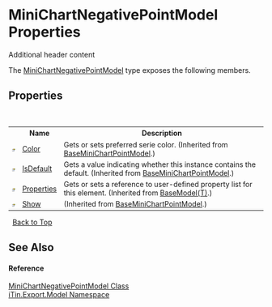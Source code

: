 # MiniChartNegativePointModel Properties
Additional header content 

The <a href="T_iTin_Export_Model_MiniChartNegativePointModel">MiniChartNegativePointModel</a> type exposes the following members.


## Properties
&nbsp;<table><tr><th></th><th>Name</th><th>Description</th></tr><tr><td>![Public property](media/pubproperty.gif "Public property")</td><td><a href="P_iTin_Export_Model_BaseMiniChartPointModel_Color">Color</a></td><td>
Gets or sets preferred serie color.
 (Inherited from <a href="T_iTin_Export_Model_BaseMiniChartPointModel">BaseMiniChartPointModel</a>.)</td></tr><tr><td>![Public property](media/pubproperty.gif "Public property")</td><td><a href="P_iTin_Export_Model_BaseMiniChartPointModel_IsDefault">IsDefault</a></td><td>
Gets a value indicating whether this instance contains the default.
 (Inherited from <a href="T_iTin_Export_Model_BaseMiniChartPointModel">BaseMiniChartPointModel</a>.)</td></tr><tr><td>![Public property](media/pubproperty.gif "Public property")</td><td><a href="P_iTin_Export_Model_BaseModel_1_Properties">Properties</a></td><td>
Gets or sets a reference to user-defined property list for this element.
 (Inherited from <a href="T_iTin_Export_Model_BaseModel_1">BaseModel(T)</a>.)</td></tr><tr><td>![Public property](media/pubproperty.gif "Public property")</td><td><a href="P_iTin_Export_Model_BaseMiniChartPointModel_Show">Show</a></td><td> (Inherited from <a href="T_iTin_Export_Model_BaseMiniChartPointModel">BaseMiniChartPointModel</a>.)</td></tr></table>&nbsp;
<a href="#minichartnegativepointmodel-properties">Back to Top</a>

## See Also


#### Reference
<a href="T_iTin_Export_Model_MiniChartNegativePointModel">MiniChartNegativePointModel Class</a><br /><a href="N_iTin_Export_Model">iTin.Export.Model Namespace</a><br />